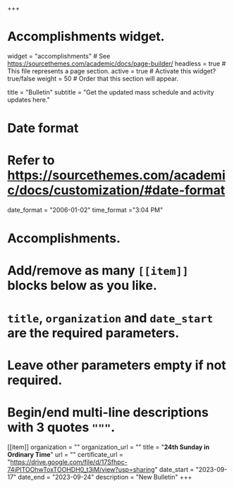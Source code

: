 +++
# Accomplishments widget.
widget = "accomplishments"  # See https://sourcethemes.com/academic/docs/page-builder/
headless = true  # This file represents a page section.
active = true  # Activate this widget? true/false
weight = 50  # Order that this section will appear.

title = "Bulletin"
subtitle = "Get the updated mass schedule and activity updates here."

# Date format
#   Refer to https://sourcethemes.com/academic/docs/customization/#date-format
date_format = "2006-01-02"
time_format ="3:04 PM"

# Accomplishments.
#   Add/remove as many `[[item]]` blocks below as you like.
#   `title`, `organization` and `date_start` are the required parameters.
#   Leave other parameters empty if not required.
#   Begin/end multi-line descriptions with 3 quotes `"""`.


[[item]]
  organization = ""
  organization_url = ""
  title = "**24th Sunday in Ordinary Time**"
  url = ""
  certificate_url = "https://drive.google.com/file/d/17Sfhpc-74jPITOOhwToxTOOHDH0_t3iM/view?usp=sharing"
  date_start = "2023-09-17"
  date_end = "2023-09-24"
  description = "New Bulletin"
+++
